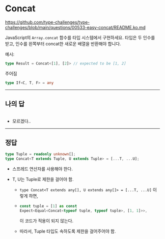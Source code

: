 # Concat

https://github.com/type-challenges/type-challenges/blob/main/questions/00533-easy-concat/README.ko.md

JavaScript의 `Array.concat` 함수를 타입 시스템에서 구현하세요. 타입은 두 인수를 받고, 인수를 왼쪽부터 concat한 새로운 배열을 반환해야 합니다.

예시:

```ts
type Result = Concat<[1], [2]> // expected to be [1, 2]
```

주어짐

```ts
type If<C, T, F> = any
```

---

## 나의 답

```ts

```

- 모르겠다..

---

## 정답

```ts
type Tuple = readonly unknown[];
type Concat<T extends Tuple, U extends Tuple> = [...T, ...U];
```

- 스프레드 연산자를 사용해야 한다.

- T, U는 Tuple로 제한을 걸어야 함.

  - `type Concat<T extends any[], U extends any[]> = [...T, ...U]` 이렇게 하면, 

  - ```ts
    const tuple = [1] as const
    Expect<Equal<Concat<typeof tuple, typeof tuple>, [1, 1]>>,
    ```

    이 코드가 적용이 되지 않는다.

  - 따라서, Tuple 타입도 속하도록 제한을 걸어주어야 함.

